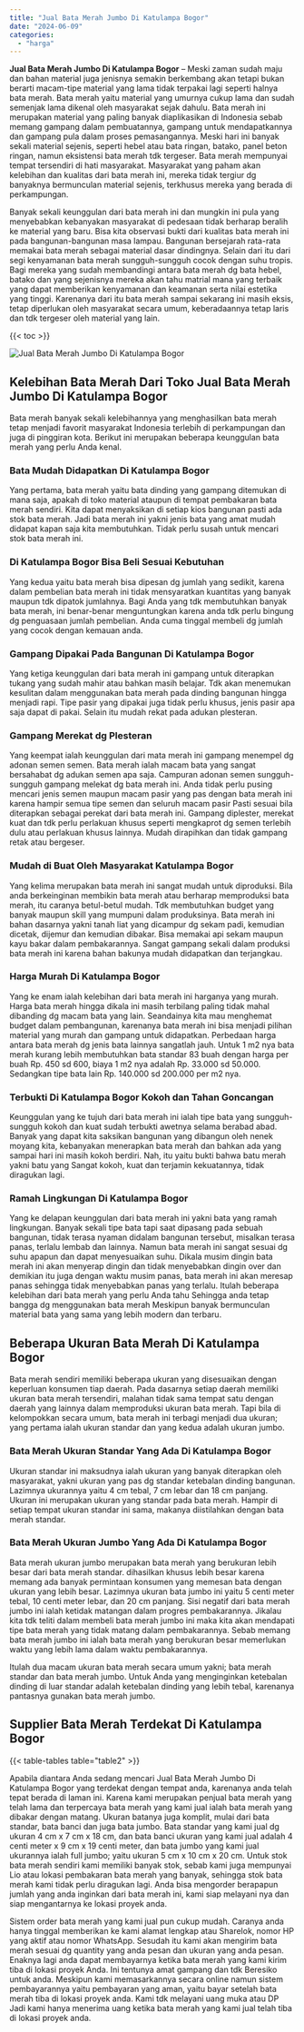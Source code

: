 ```yaml
---
title: "Jual Bata Merah Jumbo Di Katulampa Bogor"
date: "2024-06-09"
categories: 
  - "harga"
---
```


**Jual Bata Merah Jumbo Di Katulampa Bogor** – Meski zaman sudah maju dan bahan material juga jenisnya semakin berkembang akan tetapi bukan berarti macam-tipe material yang lama tidak terpakai lagi seperti halnya bata merah. Bata merah yaitu material yang umurnya cukup lama dan sudah semenjak lama dikenal oleh masyarakat sejak dahulu. Bata merah ini merupakan material yang paling banyak diaplikasikan di Indonesia sebab memang gampang dalam pembuatannya, gampang untuk mendapatkannya dan gampang pula dalam proses pemasangannya. Meski hari ini banyak sekali material sejenis, seperti hebel atau bata ringan, batako, panel beton ringan, namun eksistensi bata merah tdk tergeser. Bata merah mempunyai tempat tersendiri di hati masyarakat. Masyarakat yang paham akan kelebihan dan kualitas dari bata merah ini, mereka tidak tergiur dg banyaknya bermunculan material sejenis, terkhusus mereka yang berada di perkampungan.

Banyak sekali keunggulan dari bata merah ini dan mungkin ini pula yang menyebabkan kebanyakan masyarakat di pedesaan tidak berharap beralih ke material yang baru. Bisa kita observasi bukti dari kualitas bata merah ini pada bangunan-bangunan masa lampau. Bangunan bersejarah rata-rata memakai bata merah sebagai material dasar dindingnya. Selain dari itu dari segi kenyamanan bata merah sungguh-sungguh cocok dengan suhu tropis. Bagi mereka yang sudah membandingi antara bata merah dg bata hebel, batako dan yang sejenisnya mereka akan tahu matrial mana yang terbaik yang dapat memberikan kenyamanan dan keamanan serta nilai estetika yang tinggi. Karenanya dari itu bata merah sampai sekarang ini masih eksis, tetap diperlukan oleh masyarakat secara umum, keberadaannya tetap laris dan tdk tergeser oleh material yang lain.

{{< toc >}}

![Jual Bata Merah Jumbo Di Katulampa Bogor](/images/jual-bata-merah-36.png)

## Kelebihan Bata Merah Dari Toko Jual Bata Merah Jumbo Di Katulampa Bogor

Bata merah banyak sekali kelebihannya yang menghasilkan bata merah tetap menjadi favorit masyarakat Indonesia terlebih di perkampungan dan juga di pinggiran kota. Berikut ini merupakan beberapa keunggulan bata merah yang perlu Anda kenal.

### Bata Mudah Didapatkan Di Katulampa Bogor

Yang pertama, bata merah yaitu bata dinding yang gampang ditemukan di mana saja, apakah di toko material ataupun di tempat pembakaran bata merah sendiri. Kita dapat menyaksikan di setiap kios bangunan pasti ada stok bata merah. Jadi bata merah ini yakni jenis bata yang amat mudah didapat kapan saja kita membutuhkan. Tidak perlu susah untuk mencari stok bata merah ini.

### Di Katulampa Bogor Bisa Beli Sesuai Kebutuhan

Yang kedua yaitu bata merah bisa dipesan dg jumlah yang sedikit, karena dalam pembelian bata merah ini tidak mensyaratkan kuantitas yang banyak maupun tdk dipatok jumlahnya. Bagi Anda yang tdk membutuhkan banyak bata merah, ini benar-benar menguntungkan karena anda tdk perlu bingung dg penguasaan jumlah pembelian. Anda cuma tinggal membeli dg jumlah yang cocok dengan kemauan anda.

### Gampang Dipakai Pada Bangunan Di Katulampa Bogor

Yang ketiga keunggulan dari bata merah ini gampang untuk diterapkan tukang yang sudah mahir atau bahkan masih belajar. Tdk akan menemukan kesulitan dalam menggunakan bata merah pada dinding bangunan hingga menjadi rapi. Tipe pasir yang dipakai juga tidak perlu khusus, jenis pasir apa saja dapat di pakai. Selain itu mudah rekat pada adukan plesteran.

### Gampang Merekat dg Plesteran

Yang keempat ialah keunggulan dari mata merah ini gampang menempel dg adonan semen semen. Bata merah ialah macam bata yang sangat bersahabat dg adukan semen apa saja. Campuran adonan semen sungguh-sungguh gampang melekat dg bata merah ini. Anda tidak perlu pusing mencari jenis semen maupun macam pasir yang pas dengan bata merah ini karena hampir semua tipe semen dan seluruh macam pasir Pasti sesuai bila diterapkan sebagai perekat dari bata merah ini. Gampang diplester, merekat kuat dan tdk perlu perlakuan khusus seperti mengkaprot dg semen terlebih dulu atau perlakuan khusus lainnya. Mudah dirapihkan dan tidak gampang retak atau bergeser.

### Mudah di Buat Oleh Masyarakat Katulampa Bogor

Yang kelima merupakan bata merah ini sangat mudah untuk diproduksi. Bila anda berkeinginan membikin bata merah atau berharap memproduksi bata merah, itu caranya betul-betul mudah. Tdk membutuhkan budget yang banyak maupun skill yang mumpuni dalam produksinya. Bata merah ini bahan dasarnya yakni tanah liat yang dicampur dg sekam padi, kemudian dicetak, dijemur dan kemudian dibakar. Bisa memakai api sekam maupun kayu bakar dalam pembakarannya. Sangat gampang sekali dalam produksi bata merah ini karena bahan bakunya mudah didapatkan dan terjangkau.

### Harga Murah Di Katulampa Bogor

Yang ke enam ialah kelebihan dari bata merah ini harganya yang murah. Harga bata merah hingga dikala ini masih terbilang paling tidak mahal dibanding dg macam bata yang lain. Seandainya kita mau menghemat budget dalam pembangunan, karenanya bata merah ini bisa menjadi pilihan material yang murah dan gampang untuk didapatkan. Perbedaan harga antara bata merah dg jenis bata lainnya sangatlah jauh. Untuk 1 m2 nya bata merah kurang lebih membutuhkan bata standar 83 buah dengan harga per buah Rp. 450 sd 600, biaya 1 m2 nya adalah Rp. 33.000 sd 50.000. Sedangkan tipe bata lain Rp. 140.000 sd 200.000 per m2 nya.

### Terbukti Di Katulampa Bogor Kokoh dan Tahan Goncangan

Keunggulan yang ke tujuh dari bata merah ini ialah tipe bata yang sungguh-sungguh kokoh dan kuat sudah terbukti awetnya selama berabad abad. Banyak yang dapat kita saksikan bangunan yang dibangun oleh nenek moyang kita, kebanyakan menerapkan bata merah dan bahkan ada yang sampai hari ini masih kokoh berdiri. Nah, itu yaitu bukti bahwa batu merah yakni batu yang Sangat kokoh, kuat dan terjamin kekuatannya, tidak diragukan lagi.

### Ramah Lingkungan Di Katulampa Bogor

Yang ke delapan keunggulan dari bata merah ini yakni bata yang ramah lingkungan. Banyak sekali tipe bata tapi saat dipasang pada sebuah bangunan, tidak terasa nyaman didalam bangunan tersebut, misalkan terasa panas, terlalu lembab dan lainnya. Namun bata merah ini sangat sesuai dg suhu apapun dan dapat menyesuaikan suhu. Dikala musim dingin bata merah ini akan menyerap dingin dan tidak menyebabkan dingin over dan demikian itu juga dengan waktu musim panas, bata merah ini akan meresap panas sehingga tidak menyebabkan panas yang terlalu. Itulah beberapa kelebihan dari bata merah yang perlu Anda tahu Sehingga anda tetap bangga dg menggunakan bata merah Meskipun banyak bermunculan material bata yang sama yang lebih modern dan terbaru.

## Beberapa Ukuran Bata Merah Di Katulampa Bogor

Bata merah sendiri memiliki beberapa ukuran yang disesuaikan dengan keperluan konsumen tiap daerah. Pada dasarnya setiap daerah memiliki ukuran bata merah tersendiri, malahan tidak sama tempat satu dengan daerah yang lainnya dalam memproduksi ukuran bata merah. Tapi bila di kelompokkan secara umum, bata merah ini terbagi menjadi dua ukuran; yang pertama ialah ukuran standar dan yang kedua adalah ukuran jumbo.

### Bata Merah Ukuran Standar Yang Ada Di Katulampa Bogor

Ukuran standar ini maksudnya ialah ukuran yang banyak diterapkan oleh masyarakat, yakni ukuran yang pas dg standar ketebalan dinding bangunan. Lazimnya ukurannya yaitu 4 cm tebal, 7 cm lebar dan 18 cm panjang. Ukuran ini merupakan ukuran yang standar pada bata merah. Hampir di setiap tempat ukuran standar ini sama, makanya diistilahkan dengan bata merah standar.

### Bata Merah Ukuran Jumbo Yang Ada Di Katulampa Bogor

Bata merah ukuran jumbo merupakan bata merah yang berukuran lebih besar dari bata merah standar. dihasilkan khusus lebih besar karena memang ada banyak permintaan konsumen yang memesan bata dengan ukuran yang lebih besar. Lazimnya ukuran bata jumbo ini yaitu 5 centi meter tebal, 10 centi meter lebar, dan 20 cm panjang. Sisi negatif dari bata merah jumbo ini ialah ketidak matangan dalam progres pembakarannya. Jikalau kita tdk teliti dalam membeli bata merah jumbo ini maka kita akan mendapati tipe bata merah yang tidak matang dalam pembakarannya. Sebab memang bata merah jumbo ini ialah bata merah yang berukuran besar memerlukan waktu yang lebih lama dalam waktu pembakarannya.

Itulah dua macam ukuran bata merah secara umum yakni; bata merah standar dan bata merah jumbo. Untuk Anda yang menginginkan ketebalan dinding di luar standar adalah ketebalan dinding yang lebih tebal, karenanya pantasnya gunakan bata merah jumbo.

## Supplier Bata Merah Terdekat Di Katulampa Bogor

{{< table-tables table="table2" >}}

Apabila diantara Anda sedang mencari Jual Bata Merah Jumbo Di Katulampa Bogor yang terdekat dengan tempat anda, karenanya anda telah tepat berada di laman ini. Karena kami merupakan penjual bata merah yang telah lama dan terpercaya bata merah yang kami jual ialah bata merah yang dibakar dengan matang. Ukuran batanya juga komplit, mulai dari bata standar, bata banci dan juga bata jumbo. Bata standar yang kami jual dg ukuran 4 cm x 7 cm x 18 cm, dan bata banci ukuran yang kami jual adalah 4 centi meter x 9 cm x 19 centi meter, dan bata jumbo yang kami jual ukurannya ialah full jumbo; yaitu ukuran 5 cm x 10 cm x 20 cm. Untuk stok bata merah sendiri kami memiliki banyak stok, sebab kami juga mempunyai Lio atau lokasi pembakaran bata merah yang banyak, sehingga stok bata merah kami tidak perlu diragukan lagi. Anda bisa mengorder berapapun jumlah yang anda inginkan dari bata merah ini, kami siap melayani nya dan siap mengantarnya ke lokasi proyek anda.

Sistem order bata merah yang kami jual pun cukup mudah. Caranya anda hanya tinggal memberikan ke kami alamat lengkap atau Sharelok, nomor HP yang aktif atau nomor WhatsApp. Sesudah itu kami akan mengirim bata merah sesuai dg quantity yang anda pesan dan ukuran yang anda pesan. Enaknya lagi anda dapat membayarnya ketika bata merah yang kami kirim tiba di lokasi proyek Anda. Ini tentunya amat gampang dan tdk Beresiko untuk anda. Meskipun kami memasarkannya secara online namun sistem pembayarannya yaitu pembayaran yang aman, yaitu bayar setelah bata merah tiba di lokasi proyek anda. Kami tdk melayani uang muka atau DP Jadi kami hanya menerima uang ketika bata merah yang kami jual telah tiba di lokasi proyek anda.
